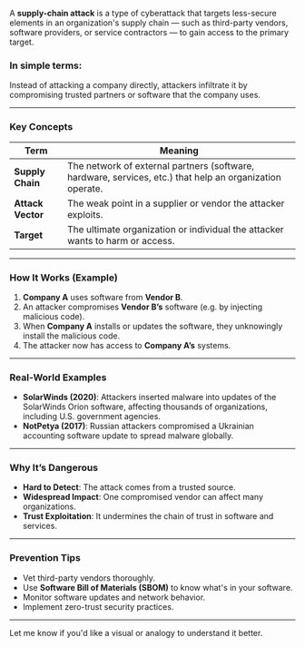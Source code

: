 A **supply-chain attack** is a type of cyberattack that targets less-secure elements in an organization's supply chain — such as third-party vendors, software providers, or service contractors — to gain access to the primary target.

### In simple terms:

Instead of attacking a company directly, attackers infiltrate it by compromising trusted partners or software that the company uses.

---

### Key Concepts

| Term              | Meaning                                                                                                  |
| ----------------- | -------------------------------------------------------------------------------------------------------- |
| **Supply Chain**  | The network of external partners (software, hardware, services, etc.) that help an organization operate. |
| **Attack Vector** | The weak point in a supplier or vendor the attacker exploits.                                            |
| **Target**        | The ultimate organization or individual the attacker wants to harm or access.                            |

---

### How It Works (Example)

1. **Company A** uses software from **Vendor B**.
2. An attacker compromises **Vendor B’s** software (e.g. by injecting malicious code).
3. When **Company A** installs or updates the software, they unknowingly install the malicious code.
4. The attacker now has access to **Company A’s** systems.

---

### Real-World Examples

* **SolarWinds (2020)**: Attackers inserted malware into updates of the SolarWinds Orion software, affecting thousands of organizations, including U.S. government agencies.
* **NotPetya (2017)**: Russian attackers compromised a Ukrainian accounting software update to spread malware globally.

---

### Why It’s Dangerous

* **Hard to Detect**: The attack comes from a trusted source.
* **Widespread Impact**: One compromised vendor can affect many organizations.
* **Trust Exploitation**: It undermines the chain of trust in software and services.

---

### Prevention Tips

* Vet third-party vendors thoroughly.
* Use **Software Bill of Materials (SBOM)** to know what's in your software.
* Monitor software updates and network behavior.
* Implement zero-trust security practices.

---

Let me know if you'd like a visual or analogy to understand it better.
